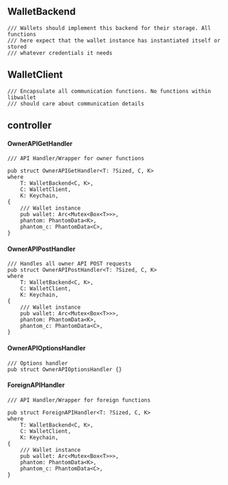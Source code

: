 ## WalletBackend

```
/// Wallets should implement this backend for their storage. All functions
/// here expect that the wallet instance has instantiated itself or stored
/// whatever credentials it needs
```

## WalletClient

```
/// Encapsulate all communication functions. No functions within libwallet
/// should care about communication details
```

## controller

#### OwnerAPIGetHandler

```
/// API Handler/Wrapper for owner functions

pub struct OwnerAPIGetHandler<T: ?Sized, C, K>
where
	T: WalletBackend<C, K>,
	C: WalletClient,
	K: Keychain,
{
	/// Wallet instance
	pub wallet: Arc<Mutex<Box<T>>>,
	phantom: PhantomData<K>,
	phantom_c: PhantomData<C>,
}
```

#### OwnerAPIPostHandler

```
/// Handles all owner API POST requests
pub struct OwnerAPIPostHandler<T: ?Sized, C, K>
where
	T: WalletBackend<C, K>,
	C: WalletClient,
	K: Keychain,
{
	/// Wallet instance
	pub wallet: Arc<Mutex<Box<T>>>,
	phantom: PhantomData<K>,
	phantom_c: PhantomData<C>,
}
```

#### OwnerAPIOptionsHandler

```
/// Options handler
pub struct OwnerAPIOptionsHandler {}
```

#### ForeignAPIHandler

```
/// API Handler/Wrapper for foreign functions

pub struct ForeignAPIHandler<T: ?Sized, C, K>
where
	T: WalletBackend<C, K>,
	C: WalletClient,
	K: Keychain,
{
	/// Wallet instance
	pub wallet: Arc<Mutex<Box<T>>>,
	phantom: PhantomData<K>,
	phantom_c: PhantomData<C>,
}
```




